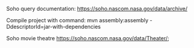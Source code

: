 Soho query documentation: https://soho.nascom.nasa.gov/data/archive/

Compile project with command: mvn assembly:assembly -DdescriptorId=jar-with-dependencies

Soho movie theatre https://soho.nascom.nasa.gov/data/Theater/;